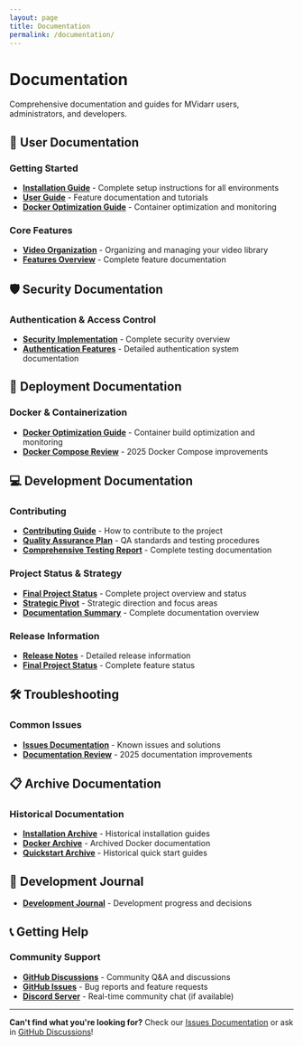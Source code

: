 ```yaml
---
layout: page
title: Documentation
permalink: /documentation/
---
```


<!-- Force rebuild -->

# Documentation

Comprehensive documentation and guides for MVidarr users, administrators, and developers.

## 📖 User Documentation

### Getting Started
- **[Installation Guide](/mvidarr/installation/)** - Complete setup instructions for all environments
- **[User Guide](https://github.com/prefect421/mvidarr/blob/main/docs/USER-GUIDE.md)** - Feature documentation and tutorials
- **[Docker Optimization Guide](https://github.com/prefect421/mvidarr/blob/main/docs/DOCKER_OPTIMIZATION_GUIDE.md)** - Container optimization and monitoring

### Core Features
- **[Video Organization](https://github.com/prefect421/mvidarr/blob/main/docs/VIDEO_ORGANIZATION.md)** - Organizing and managing your video library
- **[Features Overview](https://github.com/prefect421/mvidarr/blob/main/docs/requirements/Features.md)** - Complete feature documentation

## 🛡️ Security Documentation

### Authentication & Access Control
- **[Security Implementation](https://github.com/prefect421/mvidarr/blob/main/docs/SECURITY_IMPLEMENTATION.md)** - Complete security overview
- **[Authentication Features](https://github.com/prefect421/mvidarr/blob/main/docs/AUTHENTICATION_FEATURE_LOG.md)** - Detailed authentication system documentation


## 🐳 Deployment Documentation

### Docker & Containerization
- **[Docker Optimization Guide](https://github.com/prefect421/mvidarr/blob/main/docs/DOCKER_OPTIMIZATION_GUIDE.md)** - Container build optimization and monitoring
- **[Docker Compose Review](https://github.com/prefect421/mvidarr/blob/main/docs/DOCKER_COMPOSE_REVIEW_2025.md)** - 2025 Docker Compose improvements


## 💻 Development Documentation

### Contributing
- **[Contributing Guide](https://github.com/prefect421/mvidarr/blob/main/CONTRIBUTING.md)** - How to contribute to the project
- **[Quality Assurance Plan](https://github.com/prefect421/mvidarr/blob/main/docs/0.9.6-QUALITY_ASSURANCE_PLAN.md)** - QA standards and testing procedures
- **[Comprehensive Testing Report](https://github.com/prefect421/mvidarr/blob/main/docs/COMPREHENSIVE_TESTING_REPORT.md)** - Complete testing documentation

### Project Status & Strategy
- **[Final Project Status](https://github.com/prefect421/mvidarr/blob/main/docs/FINAL_PROJECT_STATUS.md)** - Complete project overview and status
- **[Strategic Pivot](https://github.com/prefect421/mvidarr/blob/main/docs/0.9.5-STRATEGIC_PIVOT.md)** - Strategic direction and focus areas
- **[Documentation Summary](https://github.com/prefect421/mvidarr/blob/main/docs/DOCUMENTATION-SUMMARY.md)** - Complete documentation overview

### Release Information
- **[Release Notes](/mvidarr/releases/)** - Detailed release information
- **[Final Project Status](https://github.com/prefect421/mvidarr/blob/main/docs/FINAL_PROJECT_STATUS.md)** - Complete feature status

## 🛠️ Troubleshooting

### Common Issues
- **[Issues Documentation](https://github.com/prefect421/mvidarr/blob/main/docs/issues/Issues.md)** - Known issues and solutions
- **[Documentation Review](https://github.com/prefect421/mvidarr/blob/main/docs/DOCUMENTATION_REVIEW_2025.md)** - 2025 documentation improvements


## 📋 Archive Documentation

### Historical Documentation
- **[Installation Archive](https://github.com/prefect421/mvidarr/blob/main/docs/archive/INSTALLATION_GUIDE.md)** - Historical installation guides
- **[Docker Archive](https://github.com/prefect421/mvidarr/blob/main/docs/archive/DOCKER-QUICKSTART.md)** - Archived Docker documentation
- **[Quickstart Archive](https://github.com/prefect421/mvidarr/blob/main/docs/archive/QUICKSTART.md)** - Historical quick start guides

## 📖 Development Journal

- **[Development Journal](https://github.com/prefect421/mvidarr/blob/main/docs/JOURNAL.md)** - Development progress and decisions

## 📞 Getting Help

### Community Support
- **[GitHub Discussions](https://github.com/prefect421/mvidarr/discussions)** - Community Q&A and discussions
- **[GitHub Issues](https://github.com/prefect421/mvidarr/issues)** - Bug reports and feature requests
- **[Discord Server](https://discord.gg/mvidarr)** - Real-time community chat (if available)



---

**Can't find what you're looking for?** Check our [Issues Documentation](https://github.com/prefect421/mvidarr/blob/main/docs/issues/Issues.md) or ask in [GitHub Discussions](https://github.com/prefect421/mvidarr/discussions)!
